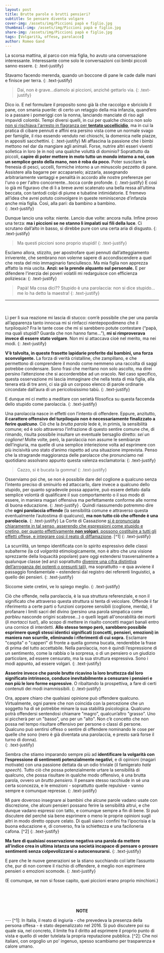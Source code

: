 ```yaml
---
layout: post
title: Brutte parole o brutti pensieri?
subtitle: Se pensare diventa volgare
cover-img: /assets/img/Piccioni papà e figlio.jpg 
thumbnail-img: /assets/img/Piccioni papà e figlio.jpg 	
share-img: /assets/img/Piccioni papà e figlio.jpg 
tags: [Volgarità, offese, parolacce]
author: Romeo Gand
---
```


La scorsa mattina, al parco con mia figlia, ho avuto una conversazione interessante. Interessante come solo le conversazioni coi bimbi piccoli sanno essere.
{: .text-justify}

Stavamo facendo merenda, quando un boccone di pane le cade dalle mani e finisce per terra. 
{: .text-justify}


>Dai, non è grave...diamolo ai piccioni, anziché gettarlo via.
{: .text-justify}


Dico io. E nel formulare il proposito sono già là che raccolgo e sbriciolo il pane, con smania puerile: di certo un retaggio della mia infanzia, quand’ero io a passare i pomeriggi con la nonna, lanciando manciate di riso agli impavidi colombi. Tempi diversi quelli, in cui per qualche chicco non solo [non si rischiava l'arresto in flagranza per **tentato uccellicidio**](https://disinfestazioni.roma.it/i-piccioni-esplodono-con-il-riso/), ma in cui la pratica di cibare pennuti e affini era persino vista come un normale svago per famiglie, il riso essendo venduto nei chioschi, la domenica nelle piazze, in appositi sacchettini. 
{: .text-justify}
Mi affascina la passione che i bimbi mettono nel dar da mangiare agli animali.
Forse, nutrire altri esseri viventi solletica in loro (e in noi) una qualche voluttà di dominio? Soprattutto da piccoli, **capire di poter mettere in moto tutto un mondo intorno a noi, con un semplice gesto della mano, non è roba da poco.** Poter suscitare la frenesia di pesci, uccelli, formiche intorno a un minuscolo pezzetto di pane. Assistere alla bagarre per accaparselo; aizzarla, assegnando arbitrariamente vantaggi e penalità in accordo alle nostre preferenze per l'uno o per l'altro concorrente...tocca corde profonde. 
{: .text-justify}
E così io già mi figuravo che di lì a breve avrei scatenato una bella ressa all’ultima beccata, con tantodi colpi di piume e tubatine intimidatorie. E fremevo all’idea che avrei potuto coinvolgere in queste reminiscenze d’infanzia anche mia figlia. Così, alla pari: da bambino a bambino.  
{: .text-justify}


Dunque lancio una volta: niente. Lancio due volte: ancora nulla. Infine provo una terza: **ma i piccioni se ne stanno lì impalati sui fili della luce**. Ci scrutano dall’alto in basso, si direbbe pure con una certa aria di disgusto. 
{: .text-justify}


>Ma questi piccioni sono proprio stupidi! 
{: .text-justify}

Esclamo allora, stizzito, per apostrofare quei pennuti dall’atteggiamento irriverente, che sembrano non volerne sapere di accondiscendere a quel che resta del mio immaginario fanciullesco. Ma mia figlia non apprezza affatto la mia uscita. **Anzi: se la prende alquanto sul personale.** E per difendere l'inerzia dei poveri volatili mi redarguisce con efficienza poliziesca:
{: .text-justify}

>Papà! Ma cosa dici?? Stupido è una parolaccia: non si dice stupido…me lo ha detto la maestra!
{: .text-justify}

***
&nbsp;<br>
&nbsp;<br>
Lì per lì sua reazione mi lascia di stucco: com’è possibile che per una parola all’apparenza tanto innocua mi si rinfacci nientepopodimeno che il turpiloquio? Fra le tante cose che mi si sarebbero potute contestare (“papà, ma quali stupidi? Guarda che non hanno fame...”), **mi si rimproverava invece di essere stato volgare**. Non mi si attaccava cioè nel merito, ma nei modi. 
{: .text-justify}

**V’è talvolta, in queste frasette lapidarie proferite dai bambini, una forza sconvolgente.** La forza di verità cristalline, che zampillano, e che permettono di comprendere il mondo come nemmeno una raccolta di saggi potrebbe condensare. Sono frasi che meritano non solo ascolto, ma direi persino l’attenzione che si accorderebbe ad un oracolo. Nel caso specifico, questa osservazione mi lascia immaginare che nella testa di mia figlia, alla tenera età di tre anni, ci sia già un corposo elenco di parole ordinarie circondate dall’aura di un pericolosissimo tabù.
{: .text-justify}

E dunque mi ci metto a meditare con serietà filosofica su questa faccenda dello stupido come parolaccia.
{: .text-justify}

Una parolaccia nasce in effetti con l’intento di offendere. Eppure, anzitutto, **il carattere offensivo del turpiloquio non è necessariamente finalizzato a ferire *qualcuno***. Ciò che la *brutta parola* lede è, in primis, la sensibilità comune; ed è solo attraverso l’infrazione di questo sentire comune che, di rimando, risulta possibile insultare un eventuale bersaglio diretto: *sei un coglione!* Molte volte, però, la parolaccia non assume le sembianze dell’ingiuria, ma quelle di una semplice interiezione volta ad esprimere con più incisività uno stato d’animo rispetto ad una situazione imprevista. Penso che la stragrande maggioranza delle parolacce che pronunciamo nel quotidiano assolvano appunto questa valenza esclamatoria:
{: .text-justify}

>Cazzo, si è bucata la gomma!
{: .text-justify}

Osserviamo poi che, se non è possibile dare del coglione a qualcuno senza l’intento preciso di sminuirlo ed attaccarlo, dare invece a qualcuno dello stupido, per quanto sgradevole possa apparire, può essere dettato dalla semplice volontà di qualificare il suo comportamento o il suo modo di essere, in maniera magari offensiva ma perfettamente conforme alle norme di buona educazione.
{: .text-justify}
. 
Quindi riassumendo potremmo dire che **ogni parolaccia offende** (la sensibilità comune e attraverso questa eventualmente l’autostima di qualcuno), **ma non tutto ciò che offende è una parolaccia.** 
{: .text-justify}
La Corte di Cassazione [si è pronunciata chiaramente in tal senso, asserendo che espressioni come stupido e cretino, per quanto effettivamente **non volgari**, possono costituire a tutti gli effetti offese, e integrare così il reato di diffamazione](https://www.avvocatocassazionista.it/visualizza/news/2013/sentenza/dare-del-cretino-e-dello-stupido-e-offesa-vera-ed-e-reato/5061). [^1]
{: .text-justify}

La scurrilità, un tempo identificata con lo spirito espressivo delle classi subalterne (la cd *volgarità* etimologicamente, non è altro che una visione sprezzante della loquacità popolare) pare oggi estendersi trasversalmente a qualunque classe (ed anzi soprattutto [divenire una cifra distintiva dell’arroganza dei potenti o presunti tali](https://www.minimaetmoralia.it/wp/altro/un-estratto-volgare-eloquenza-le-parole-paralizzato-la-politica/)), ma soprattutto – e qua avviene il passaggio fondamentale – estendersi dal registro dei referenti linguistici, a quello dei pensieri. 
{: .text-justify}

Siccome siete cretini, ve lo spiego meglio.
{: .text-justify}


Ciò che offende, nella parolaccia, è la sua struttura referenziale, e non il significato che attraverso questa struttura si tenta di veicolare. Offende il far riferimento a certe parti o funzioni corporee sensibili (coglione, merda), il profanare i limiti sacri del divino (persino una parola simpatica come *parbleu* nasconde origini scabrose...) o quelli legati all'onorabilità dei morti (*li mortacci tua!*), allo scopo di mettere in risalto concetti magari banali entro una cornice di interdetti.
**Allo stesso tempo però, sarebbero possibile esprimere quegli stessi identici significati (concetti, pensieri, emozioni) in maniera non scurrile, eliminando i riferimenti di cui sopra.** Esclamare "caspita" o "capperi" di fronte a quella gomma bucata, renderebbe la frase di prima del tutto accettabile. Nella parolaccia, non è quindi l’espressione di un sentimento, come la rabbia o la sorpresa, o di un pensiero o un giudizio particolare, ad essere censurato, ma la sua struttura espressiva. Sono i modi appunto, ad essere volgari. 
{: .text-justify}
 
**Asserire invece che parole brutte ricavino la loro bruttezza dal loro significato intrinseco, conduce inevitabilmente a censurare i pensieri e non più le loro forme espressive**. O ribaltando la prospettiva, a fare di certi contenuti dei modi inammissibili.
{: .text-justify}

Ora, appare chiaro che qualsiasi opinione può offendere qualcuno. Virtualmente, ogni parere che non coincida con la percezione che un soggetto ha di sé potrebbe minare la sua stabilità psicologica. Qualcuno potrà offendersi sentendosi chiamare "magro", qualcun’altro "grasso". Uno si piccherà per un "basso", uno per un "alto". Non c’è concetto che non possa nel tempo risultare offensivo per persone o classi di persone. Qualcuno può sentirsi offeso o sentire di offendere nominando le cose per quelle che sono (nero è già diventata una parolaccia, e presto sarà forse il turno di donna).  
{: .text-justify}

Sembra che stiamo imparando sempre più ad **identificare la volgarità con l’espressione di sentimenti potenzialmente negativi**, e di opinioni (magari motivate) con una passione dettata da un odio triviale (il famigerato *hate speech*). Tutto ciò che possa potenzialmente urtare la sensibilità di qualcuno, che possa risultare in qualche modo offensivo, è una brutta parola, ovvero un *brutto pensiero*. Il pensare stesso racchiude in sé una certa sconcezza, e le emozioni - soprattutto quelle repulsive - vanno sempre e comunque represse.
{: .text-justify}

Mi pare doveroso insegnare ai bambini che alcune parole vadano usate con discrezione, che alcuni pensieri possano ferire la sensibilità altrui, e che dunque vadano espressi con tatto, e comunque sempre a fin di bene. Si può discutere del perché sia bene esprimere o meno le proprie opinioni sugli altri in modo diretto oppure celato. Di quali siano i confini fra l’ipocrisia e la buona educazione e, di converso, fra la schiettezza e una faciloneria cafona. [^2]
{: .text-justify}

**Ma fare di qualsiasi osservazione negativa una parola da mettere all’indice crea in ultima istanza una società incapace di pensare o provare sentimenti senza colpevolizzarsi o autocensurarsi.**
{: .text-justify}


E pare che le nuove generazioni se la stiano succhiando col latte l’assunto che, pur di non correre il rischio di offendere, è meglio non esprimere pensieri o emozioni scomode.
{: .text-justify}

(E comunque, se non si fosse capito, quei piccioni erano proprio minchioni.)
&nbsp;<br>
&nbsp;<br>
&nbsp;<br>
&nbsp;<br>

<p style="text-align: center;"><b>NOTE</b></p>
---
[^1]: In Italia, il reato di ingiuria - che prevedeva la presenza della persona offesa - è stato depenalizzato nel 2016. Si può discutere poi su quale sia, nel concreto, il limite fra il diritto ad esprimere il proprio punto di vista e quello di veder tutelata la propria reputazione pubblica. 
[^2]: Che noi italiani, con orgoglio un po' ingenuo, spesso scambiamo per trasparenza e calore umano.

